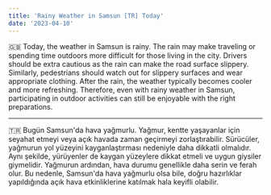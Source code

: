```yaml
---
title: 'Rainy Weather in Samsun [TR] Today'
date: '2023-04-10'
---
```


🇬🇧 Today, the weather in Samsun is rainy. The rain may make traveling or spending time outdoors more difficult for those living in the city. Drivers should be extra cautious as the rain can make the road surface slippery. Similarly, pedestrians should watch out for slippery surfaces and wear appropriate clothing. After the rain, the weather typically becomes cooler and more refreshing. Therefore, even with rainy weather in Samsun, participating in outdoor activities can still be enjoyable with the right preparations.

---

🇹🇷 Bugün Samsun'da hava yağmurlu. Yağmur, kentte yaşayanlar için seyahat etmeyi veya açık havada zaman geçirmeyi zorlaştırabilir. Sürücüler, yağmurun yol yüzeyini kayganlaştırması nedeniyle daha dikkatli olmalıdır. Aynı şekilde, yürüyenler de kaygan yüzeylere dikkat etmeli ve uygun giysiler giymelidir. Yağmurun ardından, hava durumu genellikle daha serin ve ferah olur. Bu nedenle, Samsun'da hava yağmurlu olsa bile, doğru hazırlıklar yapıldığında açık hava etkinliklerine katılmak hala keyifli olabilir.